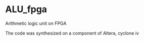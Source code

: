 # ALU_fpga
Arithmetic logic unit on FPGA

The code was synthesized on a component of Altera, cyclone iv
